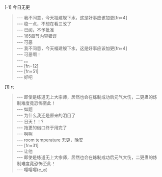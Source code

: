 
[-1] 今日无更
>--- 我不同意，今天福建舰下水，这是好事应该加更[fn=4]<br>
>--- 稳一点，不想在看三改了<br>
>--- 已阅，不予批准<br>
>--- 165章节内容错误<br>
>--- 可恶<br>
>--- 我不同意，今天福建舰下水，这是好事应该加更[fn=4]<br>
>--- 可恶啊！<br>
>--- 。。<br>
>--- [fn=12]<br>
>--- [fn=51]<br>
>--- 好吧<br>

[1] rt
>--- 即使是练道无上大宗师，居然也会在炼制成功后元气大伤，二更蛊的炼制难度竟恐怖至此！<br>
>--- 如题<br>
>--- 为什么我还是原来的泪目了<br>
>--- 日天！！?<br>
>--- 拖更的借口终于用完了<br>
>--- 啊啊<br>
>--- room temperature 无更，晚安<br>
>--- [fn=31]<br>
>--- 让他<br>
>--- 即使是练道无上大宗师，居然也会在炼制成功后元气大伤，二更蛊的炼制难度竟恐怖至此！<br>
>--- 嘤嘤嘤(ಥ_ಥ)<br>
